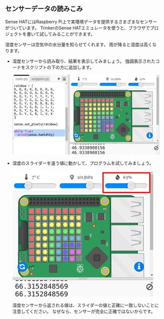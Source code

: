## センサーデータの読みこみ

Sense HATにはRaspberry Pi上で実環境データを提供するさまざまなセンサーがついています。 TrinkerのSense HATエミュレータを使うと、ブラウザでプロジェクトを書いて試してみることができます。

湿度センサーは空気中の水分量を知らせてくれます。 雨が降ると湿度は高くなります。

+ 湿度センサーから読み取り、結果を表示してみましょう。 強調表示されたコードをスクリプトの下の方に追加します。
    
    ![スクリーンショット](images/rainbow-humid.png)

+ 湿度のスライダーを違う値に動かして、プログラムを試してみましょう。
    
    ![スクリーンショット](images/rainbow-slider.png)
    
    湿度センサーから返される値は、スライダーの値と正確に一致しないことに注意してください。 なぜなら、センサーが完全に正確ではないからです。